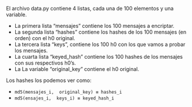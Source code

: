 El archivo data.py contiene 4 listas, cada una de 100 elementos y una variable.

- La primera lista “mensajes” contiene los 100 mensajes a encriptar.
- La segunda lista “hashes” contiene los hashes de los 100 mensajes (en orden) con el h0 original.
- La tercera lista “keys”, contiene los 100 h0 con los que vamos a probar los mensajes.
- La cuarta lista “keyed_hash” contiene los 100 hashes de los mensajes con sus respectivos h0’s.
- La La variable “original_key” contiene el h0 original.

Los hashes los podemos ver como:  
- `md5(mensajes_i,  original_key) ≡ hashes_i`
- `md5(ensajes_i,  keys_i) ≡ keyed_hash_i`
